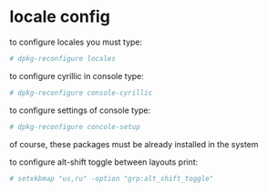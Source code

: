 # locale config

to configure locales you must type:
```sh
# dpkg-reconfigure locales
```

to configure cyrillic in console type:
```sh
# dpkg-reconfigure console-cyrillic
```

to configure settings of console type:
```sh
# dpkg-reconfigure concole-setup 
```
of course, these packages must be already installed in the system

to configure alt-shift toggle between layouts print:
```sh
# setxkbmap "us,ru" -option "grp:alt_shift_toggle" 
```

